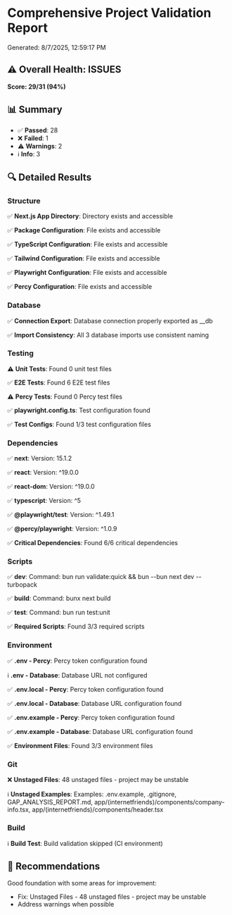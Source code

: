 # Comprehensive Project Validation Report
Generated: 8/7/2025, 12:59:17 PM

## ⚠️ Overall Health: ISSUES
**Score: 29/31 (94%)**

## 📊 Summary
- ✅ **Passed**: 28
- ❌ **Failed**: 1
- ⚠️ **Warnings**: 2
- ℹ️ **Info**: 3

## 🔍 Detailed Results

### Structure

✅ **Next.js App Directory**: Directory exists and accessible

✅ **Package Configuration**: File exists and accessible

✅ **TypeScript Configuration**: File exists and accessible

✅ **Tailwind Configuration**: File exists and accessible

✅ **Playwright Configuration**: File exists and accessible

✅ **Percy Configuration**: File exists and accessible

### Database

✅ **Connection Export**: Database connection properly exported as __db

✅ **Import Consistency**: All 3 database imports use consistent naming

### Testing

⚠️ **Unit Tests**: Found 0 unit test files

✅ **E2E Tests**: Found 6 E2E test files

⚠️ **Percy Tests**: Found 0 Percy test files

✅ **playwright.config.ts**: Test configuration found

✅ **Test Configs**: Found 1/3 test configuration files

### Dependencies

✅ **next**: Version: 15.1.2

✅ **react**: Version: ^19.0.0

✅ **react-dom**: Version: ^19.0.0

✅ **typescript**: Version: ^5

✅ **@playwright/test**: Version: ^1.49.1

✅ **@percy/playwright**: Version: ^1.0.9

✅ **Critical Dependencies**: Found 6/6 critical dependencies

### Scripts

✅ **dev**: Command: bun run validate:quick && bun --bun next dev --turbopack

✅ **build**: Command: bunx next build

✅ **test**: Command: bun run test:unit

✅ **Required Scripts**: Found 3/3 required scripts

### Environment

✅ **.env - Percy**: Percy token configuration found

ℹ️ **.env - Database**: Database URL not configured

✅ **.env.local - Percy**: Percy token configuration found

✅ **.env.local - Database**: Database URL configuration found

✅ **.env.example - Percy**: Percy token configuration found

✅ **.env.example - Database**: Database URL configuration found

✅ **Environment Files**: Found 3/3 environment files

### Git

❌ **Unstaged Files**: 48 unstaged files - project may be unstable

ℹ️ **Unstaged Examples**: Examples: .env.example, .gitignore, GAP_ANALYSIS_REPORT.md, app/(internetfriends)/components/company-info.tsx, app/(internetfriends)/components/header.tsx

### Build

ℹ️ **Build Test**: Build validation skipped (CI environment)

## 🚀 Recommendations

Good foundation with some areas for improvement:
- Fix: Unstaged Files - 48 unstaged files - project may be unstable
- Address warnings when possible
